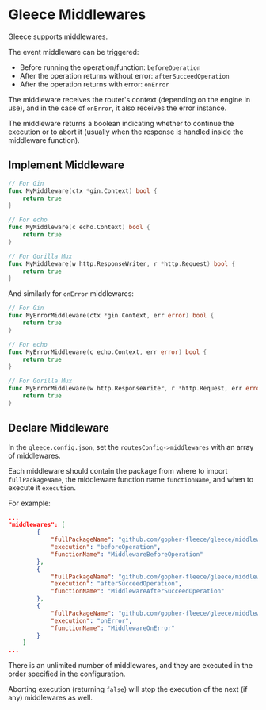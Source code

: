 # Gleece Middlewares

Gleece supports middlewares.

The event middleware can be triggered:
- Before running the operation/function: `beforeOperation`
- After the operation returns without error: `afterSucceedOperation`
- After the operation returns with error: `onError`

The middleware receives the router's context (depending on the engine in use), and in the case of `onError`, it also receives the error instance.

The middleware returns a boolean indicating whether to continue the execution or to abort it (usually when the response is handled inside the middleware function).

## Implement Middleware

```go
// For Gin
func MyMiddleware(ctx *gin.Context) bool {
	return true
}

// For echo
func MyMiddleware(c echo.Context) bool {
	return true
}

// For Gorilla Mux
func MyMiddleware(w http.ResponseWriter, r *http.Request) bool {
	return true
}
```

And similarly for `onError` middlewares:
```go
// For Gin
func MyErrorMiddleware(ctx *gin.Context, err error) bool {
	return true
}

// For echo
func MyErrorMiddleware(c echo.Context, err error) bool {
	return true
}

// For Gorilla Mux
func MyErrorMiddleware(w http.ResponseWriter, r *http.Request, err error) bool {
	return true
}
```

## Declare Middleware

In the `gleece.config.json`, set the `routesConfig->middlewares` with an array of middlewares.

Each middleware should contain the package from where to import `fullPackageName`, the middleware function name `functionName`, and when to execute it `execution`.

For example:
```json
...
"middlewares": [
		{
			"fullPackageName": "github.com/gopher-fleece/gleece/middlewares",
			"execution": "beforeOperation",
			"functionName": "MiddlewareBeforeOperation"
		},
		{
			"fullPackageName": "github.com/gopher-fleece/gleece/middlewares",
			"execution": "afterSucceedOperation",
			"functionName": "MiddlewareAfterSucceedOperation"
		},
		{
			"fullPackageName": "github.com/gopher-fleece/gleece/middlewares",
			"execution": "onError",
			"functionName": "MiddlewareOnError"
		}
	]
...
```

There is an unlimited number of middlewares, and they are executed in the order specified in the configuration.

Aborting execution (returning `false`) will stop the execution of the next (if any) middlewares as well.
